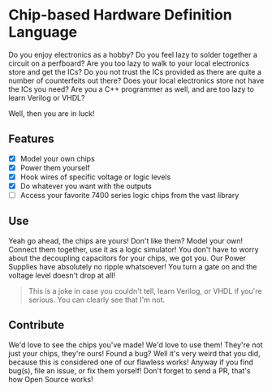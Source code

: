 # Chip-based Hardware Definition Language
Do you enjoy electronics as a hobby? Do you feel lazy to solder together a circuit on a perfboard? Are you too lazy to
walk to your local electronics store and get the ICs? Do you not trust the ICs provided as there are quite a number of
counterfeits out there? Does your local electronics store not have the ICs you need? Are you a C++ programmer as well,
and are too lazy to learn Verilog or VHDL?

Well, then you are in luck!

## Features
- [x] Model your own chips
- [x] Power them yourself
- [x] Hook wires of specific voltage or logic levels
- [x] Do whatever you want with the outputs
- [ ] Access your favorite 7400 series logic chips from the vast library

## Use
Yeah go ahead, the chips are yours! Don't like them? Model your own! Connect them together, use it as a logic simulator!
You don't have to worry about the decoupling capacitors for your chips, we got you. Our Power Supplies have absolutely
no ripple whatsoever! You turn a gate on and the voltage level doesn't drop at all!

> This is a joke in case you couldn't tell, learn Verilog, or VHDL if you're serious. You can clearly see that I'm not.

## Contribute
We'd love to see the chips you've made! We'd love to use them! They're not just your chips, they're ours! Found a bug?
Well it's very weird that you did, because this is considered one of our flawless works! Anyway if you find bug(s), file
an issue, or fix them yorself! Don't forget to send a PR, that's how Open Source works!
